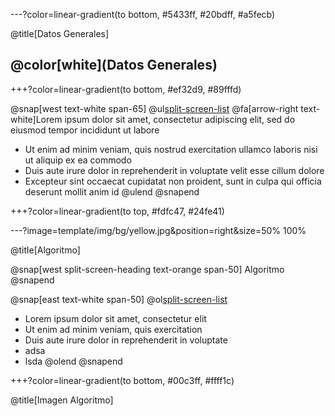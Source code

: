 ---?color=linear-gradient(to bottom, #5433ff, #20bdff, #a5fecb)

@title[Datos Generales]

## @color[white](Datos Generales)

+++?color=linear-gradient(to bottom, #ef32d9, #89fffd)

@snap[west text-white span-65]
@ul[split-screen-list](false)
@fa[arrow-right text-white]Lorem ipsum dolor sit amet, consectetur adipiscing elit, sed do eiusmod tempor incididunt ut labore
- Ut enim ad minim veniam, quis nostrud exercitation ullamco laboris nisi ut aliquip ex ea commodo
- Duis aute irure dolor in reprehenderit in voluptate velit esse cillum dolore
- Excepteur sint occaecat cupidatat non proident, sunt in culpa qui officia deserunt mollit anim id
@ulend
@snapend

+++?color=linear-gradient(to top, #fdfc47, #24fe41)

---?image=template/img/bg/yellow.jpg&position=right&size=50% 100%

@title[Algoritmo]

@snap[west split-screen-heading text-orange span-50]
Algoritmo
@snapend

@snap[east text-white span-50]
@ol[split-screen-list](false)
- Lorem ipsum dolor sit amet, consectetur elit
- Ut enim ad minim veniam, quis exercitation
- Duis aute irure dolor in reprehenderit in voluptate
- adsa
- lsda
@olend
@snapend

+++?color=linear-gradient(to bottom, #00c3ff, #ffff1c)

@title[Imagen Algoritmo]
